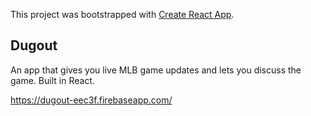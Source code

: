 This project was bootstrapped with [Create React App](https://github.com/facebook/create-react-app).

## Dugout

An app that gives you live MLB game updates and lets you discuss the game. Built in React.

https://dugout-eec3f.firebaseapp.com/

